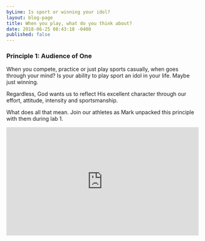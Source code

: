 ```yaml
---
byLine: Is sport or winning your idol?
layout: blog-page
title: When you play, what do you think about?
date: 2018-06-25 08:43:18 -0400
published: false
---
```

### Principle 1:  Audience of One

When you compete, practice or just play sports casually, when goes through your mind?  Is your ability to play sport an idol in your life.  Maybe just winning.

Regardless, God wants us to reflect His excellent character through our effort, attitude, intensity and sportsmanship.

What does all that mean.  Join our athletes as Mark unpacked this principle with them during lab 1.

<iframe width="504" height="284" src="https://www.youtube.com/embed/iOJloM6K8pc?rel=0" frameborder="0" allow="auto

**_Rick for the Team_**

Want to learn more contact [Laurel.Riley@athletesinaction.org](mailto:laurel.riley@athletesinaction.org)

### [**Ready to Register?**](https://my.athletesinaction.org/public/forms/SCRC-Camp.aspx)

***

#### **#UTCXenia     #UTCstory**

Follow the HS UTC 2018 on  [Facebook](https://www.facebook.com/aiatotalathletecomplex/) & [Instagram](https://www.instagram.com/aia_sports_complex/)

More about the  [AIA Sports Complex](http://www.aiasportscomplex.com/)